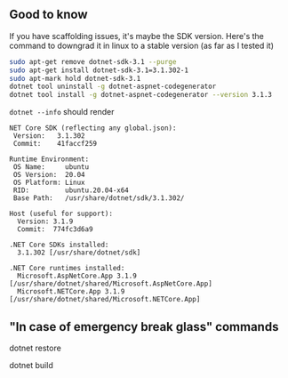 ## Good to know
If you have scaffolding issues, it's maybe the SDK version. Here's the command to downgrad it in linux to a stable version (as far as I tested it)
```bash
sudo apt-get remove dotnet-sdk-3.1 --purge
sudo apt-get install dotnet-sdk-3.1=3.1.302-1
sudo apt-mark hold dotnet-sdk-3.1
dotnet tool uninstall -g dotnet-aspnet-codegenerator
dotnet tool install -g dotnet-aspnet-codegenerator --version 3.1.3
```

`dotnet --info` should render

```
NET Core SDK (reflecting any global.json):
 Version:   3.1.302
 Commit:    41faccf259

Runtime Environment:
 OS Name:     ubuntu
 OS Version:  20.04
 OS Platform: Linux
 RID:         ubuntu.20.04-x64
 Base Path:   /usr/share/dotnet/sdk/3.1.302/

Host (useful for support):
  Version: 3.1.9
  Commit:  774fc3d6a9

.NET Core SDKs installed:
  3.1.302 [/usr/share/dotnet/sdk]

.NET Core runtimes installed:
  Microsoft.AspNetCore.App 3.1.9 [/usr/share/dotnet/shared/Microsoft.AspNetCore.App]
  Microsoft.NETCore.App 3.1.9 [/usr/share/dotnet/shared/Microsoft.NETCore.App]
```


## "In case of emergency break glass" commands
dotnet restore

dotnet build